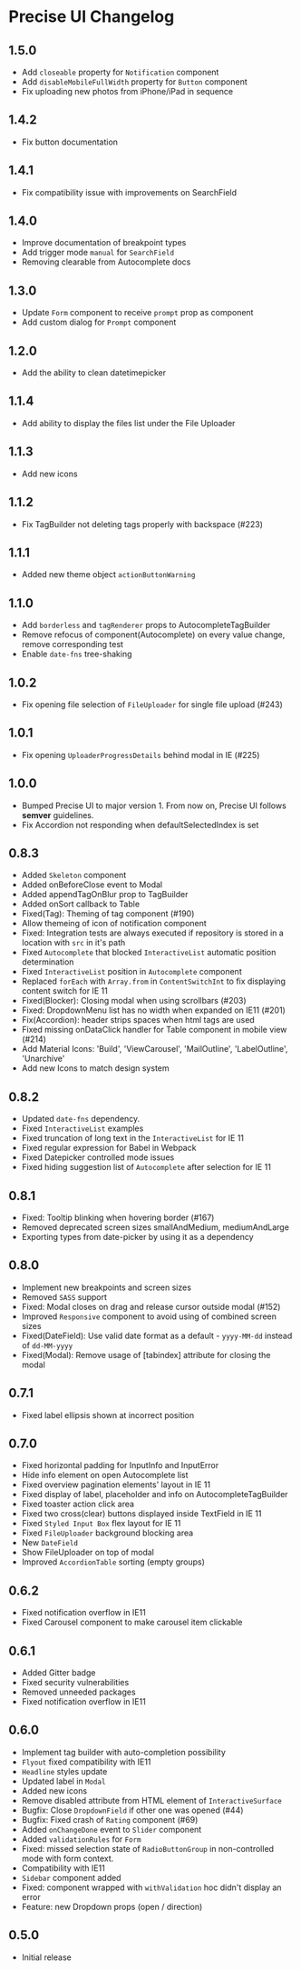 # Precise UI Changelog

## 1.5.0

- Add `closeable` property for `Notification` component
- Add `disableMobileFullWidth` property for `Button` component
- Fix uploading new photos from iPhone/iPad in sequence

## 1.4.2

- Fix button documentation

## 1.4.1

- Fix compatibility issue with improvements on SearchField

## 1.4.0

- Improve documentation of breakpoint types
- Add trigger mode `manual` for `SearchField`
- Removing clearable from Autocomplete docs

## 1.3.0

- Update `Form` component to receive `prompt` prop as component
- Add custom dialog for `Prompt` component

## 1.2.0

- Add the ability to clean datetimepicker

## 1.1.4

- Add ability to display the files list under the File Uploader

## 1.1.3

- Add new icons

## 1.1.2

- Fix TagBuilder not deleting tags properly with backspace (#223)

## 1.1.1

- Added new theme object `actionButtonWarning`

## 1.1.0

- Add `borderless` and `tagRenderer` props to AutocompleteTagBuilder
- Remove refocus of component(Autocomplete) on every value change, remove corresponding test
- Enable `date-fns` tree-shaking

## 1.0.2
- Fix opening file selection of `FileUploader` for single file upload (#243)

## 1.0.1

- Fix opening `UploaderProgressDetails` behind modal in IE (#225)

## 1.0.0

- Bumped Precise UI to major version 1. From now on, Precise UI follows **semver** guidelines.
- Fix Accordion not responding when defaultSelectedIndex is set

## 0.8.3

- Added `Skeleton` component
- Added onBeforeClose event to Modal
- Added appendTagOnBlur prop to TagBuilder
- Added onSort callback to Table
- Fixed(Tag): Theming of tag component (#190)
- Allow themeing of icon of notification component
- Fixed: Integration tests are always executed if repository is stored in a location with `src` in it's path
- Fixed `Autocomplete` that blocked `InteractiveList` automatic position determination
- Fixed `InteractiveList` position in `Autocomplete` component
- Replaced `forEach` with `Array.from` in `ContentSwitchInt` to fix displaying content switch for IE 11
- Fixed(Blocker): Closing modal when using scrollbars (#203)
- Fixed: DropdownMenu list has no width when expanded on IE11 (#201)
- Fix(Accordion): header strips spaces when html tags are used
- Fixed missing onDataClick handler for Table component in mobile view (#214)
- Add Material Icons: 'Build', 'ViewCarousel', 'MailOutline', 'LabelOutline', 'Unarchive'
- Add new Icons to match design system

## 0.8.2

- Updated `date-fns` dependency.
- Fixed `InteractiveList` examples
- Fixed truncation of long text in the `InteractiveList` for IE 11
- Fixed regular expression for Babel in Webpack
- Fixed Datepicker controlled mode issues
- Fixed hiding suggestion list of `Autocomplete` after selection for IE 11

## 0.8.1

- Fixed: Tooltip blinking when hovering border (#167)
- Removed deprecated screen sizes smallAndMedium, mediumAndLarge
- Exporting types from date-picker by using it as a dependency

## 0.8.0

- Implement new breakpoints and screen sizes
- Removed `SASS` support
- Fixed: Modal closes on drag and release cursor outside modal (#152)
- Improved `Responsive` component to avoid using of combined screen sizes
- Fixed(DateField): Use valid date format as a default  - `yyyy-MM-dd` instead of `dd-MM-yyyy`
- Fixed(Modal): Remove usage of [tabindex] attribute for closing the modal

## 0.7.1

- Fixed label ellipsis shown at incorrect position

## 0.7.0

- Fixed horizontal padding for InputInfo and InputError
- Hide info element on open Autocomplete list
- Fixed overview pagination elements' layout in IE 11
- Fixed display of label, placeholder and info on AutocompleteTagBuilder
- Fixed toaster action click area
- Fixed two cross(clear) buttons displayed inside TextField in IE 11
- Fixed `Styled Input Box` flex layout for IE 11
- Fixed `FileUploader` background blocking area
- New `DateField`
- Show FileUploader on top of modal
- Improved `AccordionTable` sorting (empty groups)

## 0.6.2

- Fixed notification overflow in IE11
- Fixed Carousel component to make carousel item clickable

## 0.6.1

- Added Gitter badge
- Fixed security vulnerabilities
- Removed unneeded packages
- Fixed notification overflow in IE11

## 0.6.0

- Implement tag builder with auto-completion possibility
- `Flyout` fixed compatibility with IE11
- `Headline` styles update
- Updated label in `Modal`
- Added new icons
- Remove disabled attribute from HTML element of `InteractiveSurface`
- Bugfix: Close `DropdownField` if other one was opened (#44)
- Bugfix: Fixed crash of `Rating` component (#69)
- Added `onChangeDone` event to `Slider` component
- Added `validationRules` for `Form`
- Fixed: missed selection state of `RadioButtonGroup` in non-controlled mode with form context.
- Compatibility with IE11
- `Sidebar` component added
- Fixed: component wrapped with `withValidation` hoc didn't display an error
- Feature: new Dropdown props (open / direction)

## 0.5.0

- Initial release
